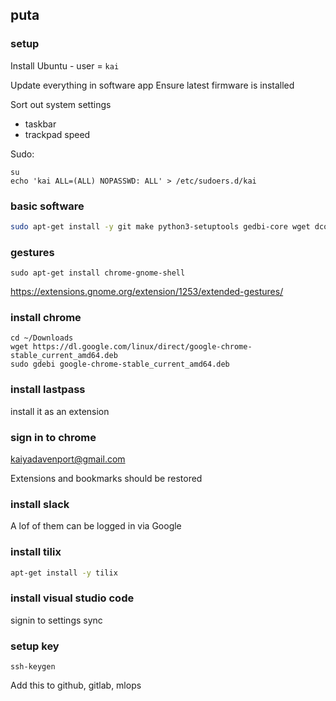 ## puta

### setup

Install Ubuntu - user = `kai`

Update everything in software app
Ensure latest firmware is installed

Sort out system settings
  * taskbar
  * trackpad speed

Sudo:

```
su
echo 'kai ALL=(ALL) NOPASSWD: ALL' > /etc/sudoers.d/kai
```

### basic software

```bash
sudo apt-get install -y git make python3-setuptools gedbi-core wget dconf-editor
```

### gestures

```
sudo apt-get install chrome-gnome-shell
```

https://extensions.gnome.org/extension/1253/extended-gestures/

### install chrome

```
cd ~/Downloads
wget https://dl.google.com/linux/direct/google-chrome-stable_current_amd64.deb
sudo gdebi google-chrome-stable_current_amd64.deb
```

### install lastpass

install it as an extension

### sign in to chrome

kaiyadavenport@gmail.com

Extensions and bookmarks should be restored

### install slack

A lof of them can be logged in via Google

### install tilix

```bash
apt-get install -y tilix
```

### install visual studio code

signin to settings sync

### setup key

```
ssh-keygen
```

Add this to github, gitlab, mlops